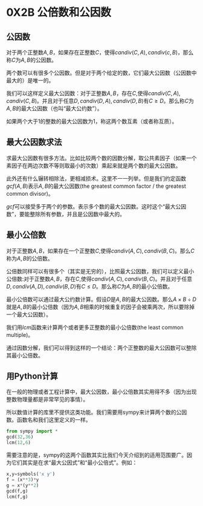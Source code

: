 # 0X2B 公倍数和公因数

## 公因数

对于两个正整数$A,B$，如果存在正整数$C$，使得$candiv(C,A),candiv(c,B)$，那么称$C$为$A,B$的公因数。

两个数可以有很多个公因数。但是对于两个给定的数，它们最大公因数（公因数中最大的）是唯一的。

我们可以这样定义最大公因数：对于正整数$A,B$，存在$C$,使得$candiv(C,A),candiv(C,B)$。并且对于任意$D,candiv(D,A),candiv(D,B)$有$C\geq D$。那么称$C$为$A,B$的最大公因数（也叫“最大公约数”）。

如果两个大于1的整数的最大公因数为1，称这两个数互素（或者称互质）。

## 最大公因数求法

求最大公因数有很多方法。比如比较两个数的因数分解，取公共素因子（如果一个素因子在两边次数不等则取最小的次数）乘起来就是两个数的最大公因数。

此外还有什么辗转相除法，更相减损术。这里不一一列举。但是我们约定函数$gcf(A,B)$表示$A,B$的最大公因数(the greatest common factor / the greatest common divisor)。

$gcf$可以接受多于两个的参数。表示多个数的最大公因数。这时这个“最大公因数”，要能整除所有参数，并且是公因数中最大的。

## 最小公倍数

对于正整数$A,B$，如果存在一个正整数$C$,使得$candiv(A,C),candiv(B,C)$。那么$C$称为$A,B$的公倍数。

公倍数同样可以有很多个（其实是无穷的），比照最大公因数，我们可以定义最小公倍数:对于正整数$A,B$，存在$C$,使得$candiv(A,C),candiv(B,C)$。并且对于任意$D,candiv(A,D),candiv(B,D)$有$C\leq D$。那么称$C$为$A,B$的最小公倍数。

最小公倍数可以通过最大公约数计算。假设$D$是$A,B$的最大公因数。那么$A\times B\div D$就是$A,B$的最小公倍数（因为$A,B$相乘的时候重复的因子会被乘两次，所以要除掉一个最大公因数）。

我们用$lcm$函数来计算两个或者更多正整数的最小公倍数(the least common multiple)。

通过因数分解，我们可以得到这样的一个结论：两个正整数的最大公因数可以整除其最小公倍数。

## 用Python计算

在一般的物理或者工程计算中，最大公因数，最小公倍数其实用得不多（因为出现整数物理量都是非常罕见的事情）。

所以数值计算的库里不提供这类功能。我们需要用sympy来计算两个数的公因数。函数名和我们这里定义的一样。

```python
from sympy import *
gcd(32,36)
lcm(12,6)
```

需要注意的是，sympy的这两个函数其实比我们今天介绍到的适用范围要广。因为它们其实是在求“最大公因式”和“最小公倍式”。例如：

```python
x,y=symbols('x y')
f = (x**3)*y
g = x*(y**2)
gcd(f,g)
lcm(f,g)
```
